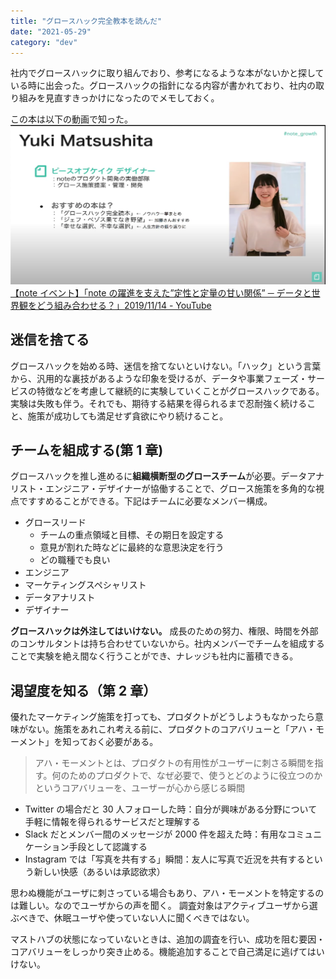 ```yaml
---
title: "グロースハック完全教本を読んだ"
date: "2021-05-29"
category: "dev"
---
```


社内でグロースハックに取り組んでおり、参考になるような本がないかと探している時に出会った。グロースハックの指針になる内容が書かれており、社内の取り組みを見直すきっかけになったのでメモしておく。

この本は以下の動画で知った。
![](img1.png)
[【note イベント】「note の躍進を支えた”定性と定量の甘い関係” ─ データと世界観をどう組み合わせる？」2019/11/14 - YouTube](https://www.youtube.com/watch?v=7nIz4yO2ODA)

## 迷信を捨てる

グロースハックを始める時、迷信を捨てないといけない。「ハック」という言葉から、汎用的な裏技があるような印象を受けるが、データや事業フェーズ・サービスの特徴などを考慮して継続的に実験していくことがグロースハックである。実験は失敗も伴う。それでも、期待する結果を得られるまで忍耐強く続けること、施策が成功しても満足せず貪欲にやり続けること。

## チームを組成する(第 1 章)

グロースハックを推し進めるに**組織横断型のグロースチーム**が必要。データアナリスト・エンジニア・デザイナーが協働することで、グロース施策を多角的な視点ですすめることができる。下記はチームに必要なメンバー構成。

- グロースリード
  - チームの重点領域と目標、その期日を設定する
  - 意見が割れた時などに最終的な意思決定を行う
  - どの職種でも良い
- エンジニア
- マーケティングスペシャリスト
- データアナリスト
- デザイナー

**グロースハックは外注してはいけない。** 成長のための努力、権限、時間を外部のコンサルタントは持ち合わせていないから。社内メンバーでチームを組成することで実験を絶え間なく行うことができ、ナレッジも社内に蓄積できる。

## 渇望度を知る（第 2 章）

優れたマーケティング施策を打っても、プロダクトがどうしようもなかったら意味がない。施策をあれこれ考える前に、プロダクトのコアバリューと「アハ・モーメント」を知っておく必要がある。

> アハ・モーメントとは、プロダクトの有用性がユーザーに刺さる瞬間を指す。何のためのプロダクトで、なぜ必要で、使うとどのように役立つのかというコアバリューを、ユーザーが心から感じる瞬間

- Twitter の場合だと 30 人フォローした時：自分が興味がある分野について手軽に情報を得られるサービスだと理解する
- Slack だとメンバー間のメッセージが 2000 件を超えた時：有用なコミュニケーション手段として認識する
- Instagram では「写真を共有する」瞬間：友人に写真で近況を共有するという新しい快感（あるいは承認欲求）

思わぬ機能がユーザに刺さっている場合もあり、アハ・モーメントを特定するのは難しい。なのでユーザからの声を聞く。
調査対象はアクティブユーザから選ぶべきで、休眠ユーザや使っていない人に聞くべきではない。

マストハブの状態になっていないときは、追加の調査を行い、成功を阻む要因・コアバリューをしっかり突き止める。機能追加することで自己満足に逃げてはいけない。
